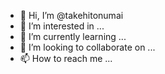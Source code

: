 - 👋 Hi, I’m @takehitonumai
- 👀 I’m interested in ...
- 🌱 I’m currently learning ...
- 💞️ I’m looking to collaborate on ...
- 📫 How to reach me ...

<!---
takehitonumai/takehitonumai is a ✨ special ✨ repository because its `README.md` (this file) appears on your GitHub profile.
You can click the Preview link to take a look at your changes.
--->
